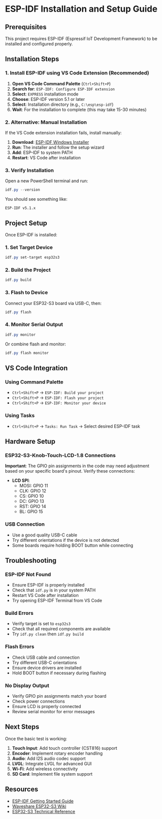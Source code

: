 # ESP-IDF Installation and Setup Guide

## Prerequisites

This project requires ESP-IDF (Espressif IoT Development Framework) to be installed and configured properly.

## Installation Steps

### 1. Install ESP-IDF using VS Code Extension (Recommended)

1. **Open VS Code Command Palette** (`Ctrl+Shift+P`)
2. **Search for**: `ESP-IDF: Configure ESP-IDF extension`
3. **Select**: `EXPRESS` installation mode
4. **Choose**: ESP-IDF version 5.1 or later
5. **Select**: Installation directory (e.g., `C:\esp\esp-idf`)
6. **Wait**: For the installation to complete (this may take 15-30 minutes)

### 2. Alternative: Manual Installation

If the VS Code extension installation fails, install manually:

1. **Download**: [ESP-IDF Windows Installer](https://dl.espressif.com/dl/esp-idf/)
2. **Run**: The installer and follow the setup wizard
3. **Add**: ESP-IDF to system PATH
4. **Restart**: VS Code after installation

### 3. Verify Installation

Open a new PowerShell terminal and run:
```powershell
idf.py --version
```

You should see something like:
```
ESP-IDF v5.1.x
```

## Project Setup

Once ESP-IDF is installed:

### 1. Set Target Device
```powershell
idf.py set-target esp32s3
```

### 2. Build the Project
```powershell
idf.py build
```

### 3. Flash to Device
Connect your ESP32-S3 board via USB-C, then:
```powershell
idf.py flash
```

### 4. Monitor Serial Output
```powershell
idf.py monitor
```

Or combine flash and monitor:
```powershell
idf.py flash monitor
```

## VS Code Integration

### Using Command Palette
- `Ctrl+Shift+P` → `ESP-IDF: Build your project`
- `Ctrl+Shift+P` → `ESP-IDF: Flash your project`
- `Ctrl+Shift+P` → `ESP-IDF: Monitor your device`

### Using Tasks
- `Ctrl+Shift+P` → `Tasks: Run Task` → Select desired ESP-IDF task

## Hardware Setup

### ESP32-S3-Knob-Touch-LCD-1.8 Connections

**Important**: The GPIO pin assignments in the code may need adjustment based on your specific board's pinout. Verify these connections:

- **LCD SPI**:
  - MOSI: GPIO 11
  - CLK: GPIO 12
  - CS: GPIO 10
  - DC: GPIO 13
  - RST: GPIO 14
  - BL: GPIO 15

### USB Connection
- Use a good quality USB-C cable
- Try different orientations if the device is not detected
- Some boards require holding BOOT button while connecting

## Troubleshooting

### ESP-IDF Not Found
- Ensure ESP-IDF is properly installed
- Check that `idf.py` is in your system PATH
- Restart VS Code after installation
- Try opening ESP-IDF Terminal from VS Code

### Build Errors
- Verify target is set to `esp32s3`
- Check that all required components are available
- Try `idf.py clean` then `idf.py build`

### Flash Errors
- Check USB cable and connection
- Try different USB-C orientations
- Ensure device drivers are installed
- Hold BOOT button if necessary during flashing

### No Display Output
- Verify GPIO pin assignments match your board
- Check power connections
- Ensure LCD is properly connected
- Review serial monitor for error messages

## Next Steps

Once the basic test is working:

1. **Touch Input**: Add touch controller (CST816) support
2. **Encoder**: Implement rotary encoder handling
3. **Audio**: Add I2S audio codec support
4. **LVGL**: Integrate LVGL for advanced GUI
5. **Wi-Fi**: Add wireless connectivity
6. **SD Card**: Implement file system support

## Resources

- [ESP-IDF Getting Started Guide](https://docs.espressif.com/projects/esp-idf/en/latest/esp32s3/get-started/)
- [Waveshare ESP32-S3 Wiki](https://www.waveshare.com/wiki/ESP32-S3-Knob-Touch-LCD-1.8)
- [ESP32-S3 Technical Reference](https://www.espressif.com/sites/default/files/documentation/esp32-s3_technical_reference_manual_en.pdf)
